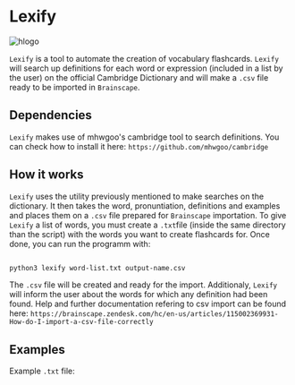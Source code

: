 # Lexify
![hlogo](https://github.com/user-attachments/assets/b2e516ec-0f5d-47f4-b0b7-49b1ce10f5ee)

`Lexify` is a tool to automate the creation of vocabulary flashcards. `Lexify` will search up definitions for each word or expression (included in a list by the user) on the official Cambridge Dictionary and will make a `.csv` file ready to be imported in `Brainscape`.

## Dependencies
`Lexify` makes use of mhwgoo's cambridge tool to search definitions. You can check how to install it here: `https://github.com/mhwgoo/cambridge`

## How it works
`Lexify` uses the utility previously mentioned to make searches on the dictionary. It then takes the word, pronuntiation, definitions and examples and places them on a `.csv` file prepared for `Brainscape` importation. To give `Lexify` a list of words, you must create a `.txt`file (inside the same directory than the script) with the words you want to create flashcards for. Once done, you can run the programm with:
```bash

python3 lexify word-list.txt output-name.csv
```

The `.csv` file will be created and ready for the import. Additionaly, `Lexify` will inform the user about the words for which any definition had been found. Help and further documentation refering to csv import can be found here: `https://brainscape.zendesk.com/hc/en-us/articles/115002369931-How-do-I-import-a-csv-file-correctly`

## Examples
Example `.txt` file:

